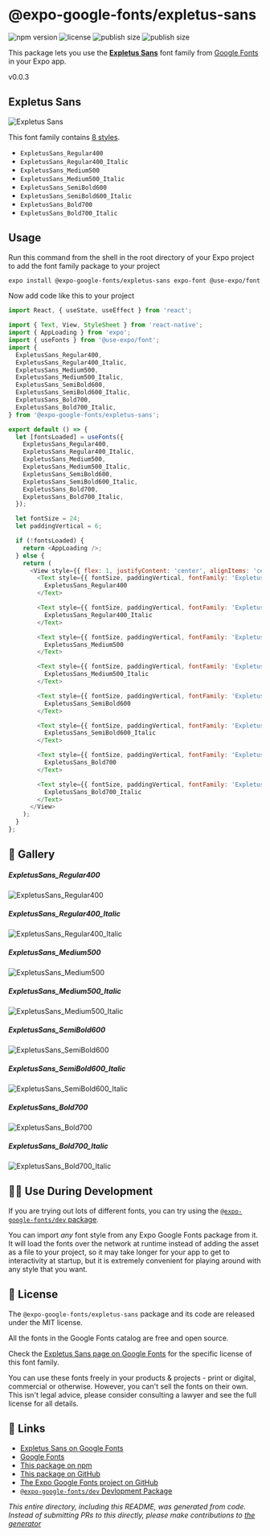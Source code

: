 # @expo-google-fonts/expletus-sans

![npm version](https://flat.badgen.net/npm/v/@expo-google-fonts/expletus-sans)
![license](https://flat.badgen.net/github/license/expo/google-fonts)
![publish size](https://flat.badgen.net/packagephobia/install/@expo-google-fonts/expletus-sans)
![publish size](https://flat.badgen.net/packagephobia/publish/@expo-google-fonts/expletus-sans)

This package lets you use the [**Expletus Sans**](https://fonts.google.com/specimen/Expletus+Sans) font family from [Google Fonts](https://fonts.google.com/) in your Expo app.

v0.0.3

## Expletus Sans

![Expletus Sans](./font-family.png)

This font family contains [8 styles](#-gallery).

- `ExpletusSans_Regular400`
- `ExpletusSans_Regular400_Italic`
- `ExpletusSans_Medium500`
- `ExpletusSans_Medium500_Italic`
- `ExpletusSans_SemiBold600`
- `ExpletusSans_SemiBold600_Italic`
- `ExpletusSans_Bold700`
- `ExpletusSans_Bold700_Italic`

## Usage

Run this command from the shell in the root directory of your Expo project to add the font family package to your project
```sh
expo install @expo-google-fonts/expletus-sans expo-font @use-expo/font
```

Now add code like this to your project
```js
import React, { useState, useEffect } from 'react';

import { Text, View, StyleSheet } from 'react-native';
import { AppLoading } from 'expo';
import { useFonts } from '@use-expo/font';
import {
  ExpletusSans_Regular400,
  ExpletusSans_Regular400_Italic,
  ExpletusSans_Medium500,
  ExpletusSans_Medium500_Italic,
  ExpletusSans_SemiBold600,
  ExpletusSans_SemiBold600_Italic,
  ExpletusSans_Bold700,
  ExpletusSans_Bold700_Italic,
} from '@expo-google-fonts/expletus-sans';

export default () => {
  let [fontsLoaded] = useFonts({
    ExpletusSans_Regular400,
    ExpletusSans_Regular400_Italic,
    ExpletusSans_Medium500,
    ExpletusSans_Medium500_Italic,
    ExpletusSans_SemiBold600,
    ExpletusSans_SemiBold600_Italic,
    ExpletusSans_Bold700,
    ExpletusSans_Bold700_Italic,
  });

  let fontSize = 24;
  let paddingVertical = 6;

  if (!fontsLoaded) {
    return <AppLoading />;
  } else {
    return (
      <View style={{ flex: 1, justifyContent: 'center', alignItems: 'center' }}>
        <Text style={{ fontSize, paddingVertical, fontFamily: 'ExpletusSans_Regular400' }}>
          ExpletusSans_Regular400
        </Text>

        <Text style={{ fontSize, paddingVertical, fontFamily: 'ExpletusSans_Regular400_Italic' }}>
          ExpletusSans_Regular400_Italic
        </Text>

        <Text style={{ fontSize, paddingVertical, fontFamily: 'ExpletusSans_Medium500' }}>
          ExpletusSans_Medium500
        </Text>

        <Text style={{ fontSize, paddingVertical, fontFamily: 'ExpletusSans_Medium500_Italic' }}>
          ExpletusSans_Medium500_Italic
        </Text>

        <Text style={{ fontSize, paddingVertical, fontFamily: 'ExpletusSans_SemiBold600' }}>
          ExpletusSans_SemiBold600
        </Text>

        <Text style={{ fontSize, paddingVertical, fontFamily: 'ExpletusSans_SemiBold600_Italic' }}>
          ExpletusSans_SemiBold600_Italic
        </Text>

        <Text style={{ fontSize, paddingVertical, fontFamily: 'ExpletusSans_Bold700' }}>
          ExpletusSans_Bold700
        </Text>

        <Text style={{ fontSize, paddingVertical, fontFamily: 'ExpletusSans_Bold700_Italic' }}>
          ExpletusSans_Bold700_Italic
        </Text>
      </View>
    );
  }
};

```

## 🔡 Gallery

##### ExpletusSans_Regular400
![ExpletusSans_Regular400](./8e8194fbcb2069328e5c506a10ab38e405a359ec0ab5c0d2379659cdff0830db.ttf.png)

##### ExpletusSans_Regular400_Italic
![ExpletusSans_Regular400_Italic](./072928d584fe0a92e93d576c43798a1dc6d1bf065c7db59d28112cb4733cad2a.ttf.png)

##### ExpletusSans_Medium500
![ExpletusSans_Medium500](./b5cd6f4acc507801fef499ca08c7da56ff9e5df77a4ba14eac1718e7ccfe49e5.ttf.png)

##### ExpletusSans_Medium500_Italic
![ExpletusSans_Medium500_Italic](./b16455d3607896d0b779898db128a332df5ed111317da3f1341a85a07317b209.ttf.png)

##### ExpletusSans_SemiBold600
![ExpletusSans_SemiBold600](./732974a8456ad103e02e3ad28c0844e71113017aae30a88969af3ec454dc2043.ttf.png)

##### ExpletusSans_SemiBold600_Italic
![ExpletusSans_SemiBold600_Italic](./935e18b8d6f075d9b37b0017bde129fd0e68ee0800f60eac4c68f6534c528aa3.ttf.png)

##### ExpletusSans_Bold700
![ExpletusSans_Bold700](./1f5f64f05469211d27b24f1b1f39e57ec0ca9e4211a24b28c336f629254bd482.ttf.png)

##### ExpletusSans_Bold700_Italic
![ExpletusSans_Bold700_Italic](./77c1827497333ee775fc45b32a1c0c2da85ac489afa78e6ee3808130e850e355.ttf.png)


## 👩‍💻 Use During Development

If you are trying out lots of different fonts, you can try using the [`@expo-google-fonts/dev` package](https://github.com/expo/google-fonts/tree/master/font-packages/dev#readme).

You can import *any* font style from any Expo Google Fonts package from it. It will load the fonts
over the network at runtime instead of adding the asset as a file to your project, so it may take longer
for your app to get to interactivity at startup, but it is extremely convenient
for playing around with any style that you want.

## 📖 License

The `@expo-google-fonts/expletus-sans` package and its code are released under the MIT license.

All the fonts in the Google Fonts catalog are free and open source.

Check the [Expletus Sans page on Google Fonts](https://fonts.google.com/specimen/Expletus+Sans) for the specific license of this font family.

You can use these fonts freely in your products & projects - print or digital, commercial or otherwise. However, you can't sell the fonts on their own. This isn't legal advice, please consider consulting a lawyer and see the full license for all details.

## 🔗 Links

- [Expletus Sans on Google Fonts](https://fonts.google.com/specimen/Expletus+Sans)
- [Google Fonts](https://fonts.google.com/)
- [This package on npm](https://www.npmjs.com/package/@expo-google-fonts/expletus-sans)
- [This package on GitHub](https://github.com/expo/google-fonts/tree/master/font-packages/expletus-sans)
- [The Expo Google Fonts project on GitHub](https://github.com/expo/google-fonts)
- [`@expo-google-fonts/dev` Devlopment Package](https://github.com/expo/google-fonts/tree/master/font-packages/dev)


*This entire directory, including this README, was generated from code. Instead of submitting PRs to this directly, please make contributions to [the generator](https://github.com/expo/google-fonts/tree/master/packages/generator)*
